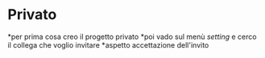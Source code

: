 # Privato

*per prima cosa creo il progetto privato
*poi vado sul menù *setting* e cerco il collega che voglio invitare 
*aspetto accettazione dell'invito
